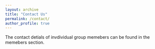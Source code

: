 ```yaml
---
layout: archive
title: "Contact Us"
permalink: /contact/
author_profile: true
---
```


<div style="max-width: 750px;">

<p> The contact detials of invdividual group memebers can be found in the memebers section. </p>

</div>